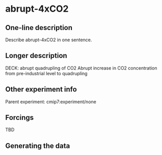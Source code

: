 <!--- This file contains a number of sections -->
<!--- They are bounded by comments like this -->
<!--- Do not edit these sections by hand -->
<!--- Start title -->
# abrupt-4xCO2
<!--- End title -->

## One-line description

<!--- Start one-line-description -->
Describe abrupt-4xCO2 in one sentence.
<!--- End one-line-description -->

## Longer description

<!--- Start longer-description -->
DECK: abrupt quadrupling of CO2
 Abrupt increase in CO2 concentration from pre-industrial level to quadrupling
<!--- End longer-description -->

## Other experiment info

<!--- Start other-experiment-info -->
Parent experiment: cmip7:experiment/none
<!--- End other-experiment-info -->

## Forcings

<!--- Start forcings -->
TBD
<!--- End forcings -->

## Generating the data

<!--- TODO: auto-generate this -->
